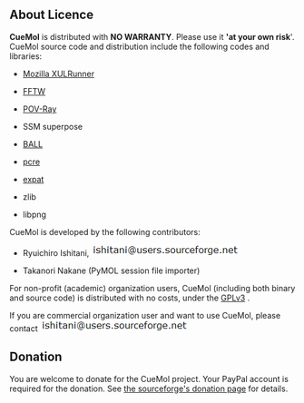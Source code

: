 ## About Licence
**CueMol** is distributed with **NO WARRANTY**.
Please use it **'at your own risk**'.
CueMol source code and distribution include the following codes and libraries:

-  [Mozilla XULRunner](/en/https://developer.mozilla.org/ja/docs/XULRunner)

-  [FFTW](http://www.fftw.org)

-  [POV-Ray](http://www.povray.org)

-  SSM superpose

-  [BALL](http://www.ball-project.org/)

-  [pcre](http://www.pcre.org)

-  [expat](http://expat.sourceforge.net/)

-  zlib

-  libpng

CueMol is developed by the following contributors:

-  Ryuichiro Ishitani, ![mm1](/assets/images/Licence/mm1.png)![mm2](/assets/images/Licence/mm2.png)

-  Takanori Nakane (PyMOL session file importer)

For non-profit (academic) organization users,
CueMol (including both binary and source code) is distributed with no costs,
under the [GPLv3](http://opensource.org/licenses/GPL-3.0) .

If you are commercial organization user and want to use CueMol,
please contact
![mm1](/assets/images/Licence/mm1.png)![mm2](/assets/images/Licence/mm2.png)

## Donation

You are welcome to donate for the CueMol project.
Your PayPal account is required for the donation.
See [the sourceforge's donation page](/donate/group_id=103302) for details.
